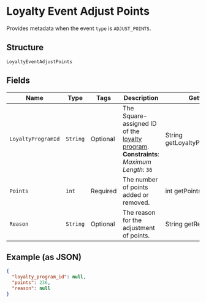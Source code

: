 
# Loyalty Event Adjust Points

Provides metadata when the event `type` is `ADJUST_POINTS`.

## Structure

`LoyaltyEventAdjustPoints`

## Fields

| Name | Type | Tags | Description | Getter |
|  --- | --- | --- | --- | --- |
| `LoyaltyProgramId` | `String` | Optional | The Square-assigned ID of the [loyalty program](../../doc/models/loyalty-program.md).<br>**Constraints**: *Maximum Length*: `36` | String getLoyaltyProgramId() |
| `Points` | `int` | Required | The number of points added or removed. | int getPoints() |
| `Reason` | `String` | Optional | The reason for the adjustment of points. | String getReason() |

## Example (as JSON)

```json
{
  "loyalty_program_id": null,
  "points": 236,
  "reason": null
}
```


